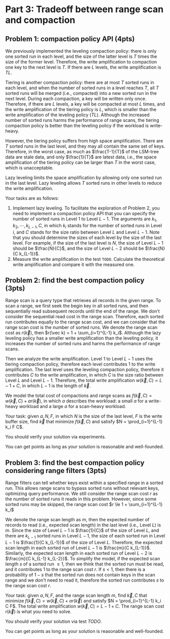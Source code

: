 # Part 3: Tradeoff between range scan and compaction

## Problem 1: compaction policy API (4pts)

We previously implemented the leveling compaction policy: there is only one sorted run in each level, and the size of the latter level is $T$ times the size of the former level. Therefore, the write amplification to compaction one key to the next level is $T$. If there are $L$ levels, the write amplification is $TL$.

Tiering is another compaction policy: there are at most $T$ sorted runs in each level, and when the number of sorted runs in a level reaches $T$, all $T$ sorted runs will be merged (i.e., compacted) into a new sorted run in the next level. During each compaction, a key will be written only once. Therefore, if there are $L$ levels, a key will be compacted at most $L$ times, and the write amplification of the tiering policy is $L$, which is smaller than the write amplification of the leveling policy ($TL$). Although the increased number of sorted runs harms the performance of range scans, the tiering compaction policy is better than the leveling policy if the workload is write-heavy.

However, the tiering policy suffers from high space amplification. There are $T$ sorted runs in the last level, and they may all contain the same set of keys. Therefore, in the worst case, as much as $\frac{T-1}{T}$ of the LSM-tree data are stale data, and only $\frac{1}{T}$ are latest data, i.e., the space amplification of the tiering policy can be larger than $T$ in the worst case, which is unacceptable.

Lazy leveling limits the space amplification by allowing only one sorted run in the last level. Lazy leveling allows $T$ sorted runs in other levels to reduce the write amplification.

Your tasks are as follows:

1. Implement lazy leveling. To facilitate the exploration of Problem 2, you need to implement a compaction policy API that you can specify the number of sorted runs in Level $1$ to Level $L-1$. The arguments are $k_1, k_2, \cdots, k_{L-1}, C$, in which $k_i$ stands for the number of sorted runs in Level $i$, and $C$ stands for the size ratio between Level $L$ and Level $L-1$. Note that you should determine the sizes of each level by the size of the last level. For example, if the size of the last level is $N$, the size of Level $L-1$ should be $\frac{N}{C}$, and the size of Level $L-2$ should be $\frac{N}{C k_{L-1}}$.
2. Measure the write amplification in the test `TODO`. Calculate the theoretical write amplification and compare it with the measured one.

## Problem 2: find the best compaction policy (3pts)

Range scan is a query type that retrieves all records in the given range. To scan a range, we first seek the begin key in all sorted runs, and then sequentially read subsequent records until the end of the range. We don't consider the sequential read cost in the range scan. Therefore, each sorted run contributes equally to the range scan cost, and we can consider that the range scan cost is the number of sorted runs. We denote the range scan cost as $r(\vec k)$, then $r(\vec k) = 1 + \sum_{i=1}^{L-1} k_i$. Although the lazy leveling policy has a smaller write amplification than the leveling policy, it increases the number of sorted runs and harms the performance of range scans.

Then we analyze the write amplification. Level $1$ to Level $L-1$ uses the tiering compaction policy, therefore each level contributes $1$ to the write amplification. The last level uses the leveling compaction policy, therefore it contributes $C$ to the write amplification, in which $C$ is the size ratio between Level $L$ and Level $L-1$. Therefore, the total write amplification $w(\vec k, C) = L - 1 + C$, in which $L-1$ is the length of $\vec k$.

We model the total cost of compactions and range scans as $f(\vec k, C) = w(\vec k, C) + a r(\vec k)$, in which $a$ describes the workload: a small $a$ for a write-heavy workload and a large $a$ for a scan-heavy workload.

Your task: given $a, N, F$, in which $N$ is the size of the last level, $F$ is the write buffer size, find $\vec k$ that minimize $f(\vec k, C)$ and satisfy $N = \prod_{i=1}^{L-1} k_i F C$.

You should verify your solution via experiments.

You can get points as long as your solution is reasonable and well-founded.

## Problem 3: find the best compaction policy considering range filters (3pts)

Range filters can tell whether keys exist within a specified range in a sorted run. This allows range scans to bypass sorted runs without relevant keys, optimizing query performance. We still consider the range scan cost $r$ as the number of sorted runs it reads in this problem. However, since some sorted runs may be skipped, the range scan cost $r \le 1 + \sum_{i=1}^{L-1} k_i$

We denote the range scan length as $m$, then the expected number of records to read (i.e., expected scan length) in the last level (i.e., Level $L$) is $m$. Since the size of Level $L-1$ is $\frac{1}{C}$ of the size of Level $L$, and there are $k_{L-1}$ sorted runs in Level $L-1$, the size of each sorted run in Level $L-1$ is $\frac{1}{C k_{L-1}}$ of the size of Level $L$. Therefore, the expected scan length in each sorted run of Level $L-1$ is $\frac{m}{C k_{L-1}}$. Similarly, the expected scan length in each sorted run of Level $L-2$ is $\frac{m}{C k_{L-1} k_{L-2}}$. To simplify the model, if the expected scan length $s$ of a sorted run $\ge 1$, then we think that the sorted run must be read, and it contributes $1$ to the range scan cost $r$. If $s < 1$, then there is a probability of $1-s$ that the sorted run does not contain keys in the scan range and we don't need to read it, therefore the sorted run contributes $s$ to the range scan cost $r$.

Your task: given $a, N, F$, and the range scan length $m$, find $\vec k, C$ that minimize $f(\vec k, C) = w(\vec k, C) + a r(\vec k)$ and satisfy $N = \prod_{i=1}^{L-1} k_i C F$. The total write amplification $w(\vec k, C) = L - 1 + C$. The range scan cost $r(\vec k)$ is what you need to solve.

You should verify your solution via test $TODO$.

You can get points as long as your solution is reasonable and well-founded.
